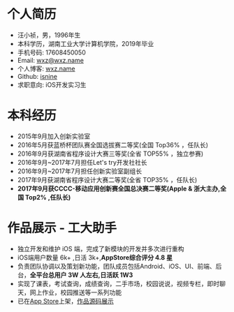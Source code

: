 # 个人简历
- 汪小祯，男，1996年生
- 本科学历，湖南工业大学计算机学院，2019年毕业
- 手机号码: 17608450050
- Email: wxz@wxz.name
- 个人博客: [wxz.name](https://wxz.name)
- Github: [isnine](https://github.com/isnine)
- 求职意向: iOS开发实习生

# 本科经历
- 2015年9月加入创新实验室
- 2016年5月获蓝桥杯团队赛全国选拔赛二等奖(全国 Top36% ，任队长)
- 2016年9月获湖南省程序设计大赛三等奖(全省 TOP55% ，独立参赛)
- 2016年9月~2017年7月担任Let's try开发社社长
- 2016年9月~2017年7月担任创新实验室副组长
- 2017年9月获湖南省程序设计大赛二等奖(全省 TOP35% ，任队长)
- __2017年9月获CCCC-移动应用创新赛全国总决赛二等奖(Apple & 浙大主办,全国 Top2% ,任队长)__

# 作品展示 - 工大助手
- 独立开发和维护 iOS 端，完成了新模块的开发并多次进行重构
- iOS端用户数量 6k+ ,日活 3k+,__AppStore综合评分 4.8 星__
- 负责团队协调以及策划新功能，团队成员包括Android、iOS、UI、前端、后台，__全平台总用户 3W 人左右,日活跃 1W3__
- 实现了课表，考试查询，成绩查询，二手市场，校园说说，视频专栏，即时聊天，网上作业，校园推送等一系列功能
- 已在[App Store](https://itunes.apple.com/cn/app/gong-da-zhu-shou-hu-nan-gong/id1164848835)上架，[作品源码展示](https://github.com/isnine/HutHelper-Open)
